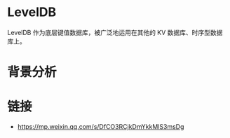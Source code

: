 # LevelDB

LevelDB 作为底层键值数据库，被广泛地运用在其他的 KV 数据库、时序型数据库上。

# 背景分析

# 链接

- https://mp.weixin.qq.com/s/DfCO3RCjkDmYkkMlS3msDg
